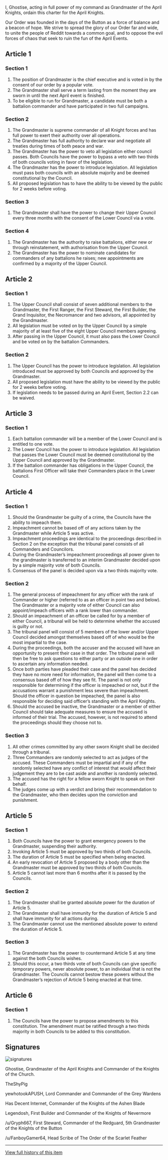 [Bill number: 6-301]: #
[Author: Ghostise]: #
[Proposed Date: 4/11/2018]: #
[Passed Date: 12/18/2018]: #

I, Ghostise, acting in full power of my command as Grandmaster of the April Knights, ordain this charter for the April Knights.

Our Order was founded in the days of the Button as a force of balance and a beacon of hope. We strive to spread the glory of our Order far and wide, to unite the people of Reddit towards a common goal, and to oppose the evil forces of chaos that seek to ruin the fun of the April Events.

## Article 1

### Section 1
1. The position of Grandmaster is the chief executive and is voted in by the consent of our order by a popular vote.
2. The Grandmaster shall serve a term lasting from the moment they are sworn in until the next April event is finished.
3. To be eligible to run for Grandmaster, a candidate must be both a battalion commander and have participated in two full campaigns.

### Section 2
1. The Grandmaster is supreme commander of all Knight forces and has full power to exert their authority over all operations.
2. The Grandmaster has full authority to declare war and negotiate all treaties during times of both peace and war.
3. The Grandmaster has the power to veto all legislation either council passes. Both Councils have the power to bypass a veto with two thirds of both councils voting in favor of the legislation.
4. The Grandmaster has the power to introduce legislation. All legislation must pass both councils with an absolute majority and be deemed constitutional by the Council.
5. All proposed legislation has to have the ability to be viewed by the public for 2 weeks before voting.

### Section 3
1. The Grandmaster shall have the power to change their Upper Council every three months with the consent of the Lower Council via a vote.

### Section 4
1. The Grandmaster has the authority to raise battalions, either new or through reinstatement, with authorisation from the Upper Council.
2. The Grandmaster has the power to nominate candidates for commanders of any battalions he raises; new appointments are confirmed by a majority of the Upper Council.

## Article 2

### Section 1
1. The Upper Council shall consist of seven additional members to the Grandmaster, the First Ranger, the First Steward, the First Builder, the Grand Inquisitor, the Necromancer and two advisors, all appointed by the Grandmaster.
2. All legislation must be voted on by the Upper Council by a simple majority of at least five of the eight Upper Council members agreeing.
3. After passing in the Upper Council, it must also pass the Lower Council and be voted on by the battalion Commanders.

### Section 2
1. The Upper Council has the power to introduce legislation. All legislation introduced must be approved by both Councils and approved by the Grandmaster.
2. All proposed legislation must have the ability to be viewed by the public for 2 weeks before voting.
3. If legislation needs to be passed during an April Event, Section 2.2 can be waived.

## Article 3

### Section 1
1. Each battalion commander will be a member of the Lower Council and is entitled to one vote.
2. The Lower Council has the power to introduce legislation. All legislation that passes the Lower Council must be deemed constitutional by the Upper Council and approved by the Grandmaster.
3. If the battalion commander has obligations in the Upper Council, the battalions First Officer will take their Commanders place in the Lower Council.

## Article 4

### Section 1
1. Should the Grandmaster be guilty of a crime, the Councils have the ability to impeach them.
2. Impeachment cannot be based off of any actions taken by the Grandmaster while Article 5 was active.
3. Impeachment proceedings are identical to the proceedings described in Section 2 on the exception that the tribunal panel consists of all Commanders and Councilors.
4. During the Grandmaster’s impeachment proceedings all power given to the grandmaster is transferred to an interim Grandmaster decided upon by a simple majority vote of both Councils.
5. Consensus of the panel is decided upon via a two thirds majority vote.

### Section 2
1. The general process of impeachment for any officer with the rank of Commander or higher (referred to as an officer in point two and below). The Grandmaster or a majority vote of either Council can also appoint/impeach officers with a rank lower than commander.
2. Should an impeachment of an officer be called for by a member of either Council, a tribunal will be held to determine whether the accused is guilty or not.
3. The tribunal panel will consist of 5 members of the lower and/or Upper Council decided amongst themselves based off of who would be the most impartial to the case.
4. During the proceedings, both the accuser and the accused will have an opportunity to present their case in that order. The tribunal panel will then be free to ask questions to either party or an outside one in order to ascertain any information needed.
5. Once both parties have pleaded their case and the panel has decided they have no more need for information, the panel will then come to a consensus based off of how they see fit. The panel is not only responsible for determining if the officer is impeached or not, but if the accusations warrant a punishment less severe than impeachment. Should the officer in question be impeached, the panel is also responsible for deciding said officer’s standing with the April Knights.
6. Should the accused be inactive, the Grandmaster or a member of either Council should take adequate measures to ensure the accused is informed of their trial. The accused, however, is not required to attend the proceedings should they choose not to.

### Section 3
1. All other crimes committed by any other sworn Knight shall be decided through a tribunal.
2. Three Commanders are randomly selected to act as judges of the accused. These Commanders must be impartial and if any of the randomly selected have any conflict of interest that would affect their judgement they are to be cast aside and another is randomly selected.
3. The accused has the right for a fellow sworn Knight to speak on their behalf.
4. The judges come up with a verdict and bring their recommendation to the Grandmaster, who then decides upon the conviction and punishment.

## Article 5

### Section 1
1. Both Councils have the power to grant emergency powers to the Grandmaster, suspending their authority.
2. Invoking Article 5 must be approved by two thirds of both Councils.
3. The duration of Article 5 must be specified when being enacted.
4. An early revocation of Article 5 proposed by a body other than the Grandmaster must be approved by two thirds of both Councils.
5. Article 5 cannot last more than 6 months after it is passed by the Councils.

### Section 2
1. The Grandmaster shall be granted absolute power for the duration of Article 5.
2. The Grandmaster shall have immunity for the duration of Article 5 and shall have immunity for all actions during.
3. The Grandmaster cannot use the mentioned absolute power to extend the duration of Article 5.

### Section 3
1. The Grandmaster has the power to countermand Article 5 at any time against the both Councils wishes.
2. Should this occur, a two thirds vote of both Councils can give specific temporary powers, never absolute power, to an individual that is not the Grandmaster. The Councils cannot bestow these powers without the Grandmaster’s rejection of Article 5 being enacted at that time.

## Article 6

### Section 1
1. The Councils have the power to propose amendments to this constitution. The amendment must be ratified through a two thirds majority in both Councils to be added to this constitution.

## Signatures
![signatures](../References/6-301-1.png)

Ghostise, Grandmaster of the April Knights and Commander of the  Knights of the Church.

TheShyPig

yewhotookAPUSH, Lord Commander and Commander of the Grey Wardens

Has Decent Internet, Commander of the Knights of the Ashen Blade

Legendosh, First Builder and Commander of the Knights of Nevermore

/u/Gryph667, First Steward, Commander of the Redguard, 5th Grandmaster of the Knights of the Button

/u/FanboyGamer64, Head Scribe of The Order of the Scarlet Feather

---
[View full history of this item](https://github.com/Szeraax/Legislature/commits/main/Laws/6-301%20Constitution.md)
